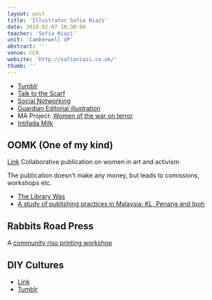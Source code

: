 ```yaml
---
layout: post
title: 'Illustrator Sofia Niazi'
date: 2018-02-07 10:30:00
teacher: 'Sofia Niazi'
unit: 'Camberwell VP'
abstract: ''
venue: CCA
website: 'http://sofianiazi.co.uk/'
thumb: ''
---
```


- [Tumblr](http://sofianiazi.tumblr.com/)
- [Talk to the Scarf](http://sofianiazi.tumblr.com/talktothescarf)
- [Social Notworking](http://sofianiazi.tumblr.com/socialnotworking)
- [Guardian Editorial illustration](http://sofianiazi.tumblr.com/commissions)
- MA Project: [Women of the war on terror](http://sofianiazi.co.uk/Women-of-WOT-1)
- [Intifada Milk](http://sofianiazi.co.uk/Intifada-Milk)

## OOMK (One of my kind)

[Link](http://sofianiazi.co.uk/OOMK)
Collaborative publication on women in art and activism

The publication doesn't make any money, but leads to comissions, workshops etc.

- [The Library Was](http://sofianiazi.co.uk/The-Library-Was)
- [A study of publishing practices in Malaysia: KL, Penang and Ipoh](https://aaa.org.hk/en/collection/search/library/a-study-of-publishing-practices-in-malaysia-kl-penang-and-ipoh)

## Rabbits Road Press

A [community riso printing workshop](https://www.rabbitsroadpress.com/)

## DIY Cultures

- [Link](http://sofianiazi.co.uk/DIY-Cultures)
- [Tumblr](http://diycultures.tumblr.com/)
